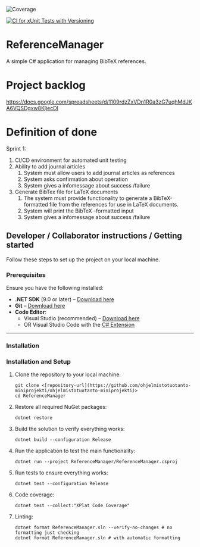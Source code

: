 ![Coverage](https://img.shields.io/badge/coverage-55.62%25-orange)

[![CI for xUnit Tests with Versioning](https://github.com/ohjelmistotuotanto-miniprojekti/ohjelmistotuotanto-miniprojekti/actions/workflows/ci.yml/badge.svg)](https://github.com/ohjelmistotuotanto-miniprojekti/ohjelmistotuotanto-miniprojekti/actions/workflows/ci.yml)

# ReferenceManager

A simple C# application for managing BibTeX references.

# Project backlog

https://docs.google.com/spreadsheets/d/1109rdzZxVDn1R0a3zG7uqhMdJKA6VQSDgxw8KljecDI

# Definition of done

Sprint 1:

1. CI/CD environment for automated unit testing
2. Ability to add journal articles
   1. System must allow users to add journal articles as references
   2. System asks confirmation about operation
   3. System gives a infomessage about success /failure
3. Generate BibTex file for LaTeX documents
   1. The system must provide functionality to generate a BibTeX-formatted file from the references for use in LaTeX documents.
   2. System will print the BibTeX -formatted input
   3. System gives a infomessage about success /failure

## Developer / Collaborator instructions / Getting started

Follow these steps to set up the project on your local machine.

### Prerequisites

Ensure you have the following installed:

- **.NET SDK** (9.0 or later) – [Download here](https://dotnet.microsoft.com/en-us/download)
- **Git** – [Download here](https://git-scm.com/)
- **Code Editor**:
  - Visual Studio (recommended) – [Download here](https://visualstudio.microsoft.com/)
  - OR Visual Studio Code with the [C# Extension](https://marketplace.visualstudio.com/items?itemName=ms-dotnettools.csharp)

---

### Installation

### Installation and Setup

1. Clone the repository to your local machine:
   ```
   git clone <[repository-url](https://github.com/ohjelmistotuotanto-miniprojekti/ohjelmistotuotanto-miniprojekti)>
   cd ReferenceManager
   ```
2. Restore all required NuGet packages:
   ```
   dotnet restore
   ```
3. Build the solution to verify everything works:
   ```
   dotnet build --configuration Release
   ```
4. Run the application to test the main functionality:
   ```
   dotnet run --project ReferenceManager/ReferenceManager.csproj
   ```
5. Run tests to ensure everything works:
   ```
   dotnet test --configuration Release
   ```
6. Code coverage:
   ```
   dotnet test --collect:"XPlat Code Coverage"
   ```
7. Linting:
   ```
   dotnet format ReferenceManager.sln --verify-no-changes # no formatting just checking
   dotnet format ReferenceManager.sln # with automatic formatting
   ```
